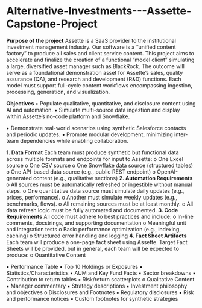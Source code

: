 # Alternative-Investments---Assette-Capstone-Project

**Purpose of the project**
Assette is a SaaS provider to the institutional investment management industry. Our software is a
“unified content factory” to produce all sales and client service content.
This project aims to accelerate and finalize the creation of a functional “model client” simulating a
large, diversified asset manager such as BlackRock. The outcome will serve as a foundational
demonstration asset for Assette’s sales, quality assurance (QA), and research and development
(R&D) functions. Each model must support full-cycle content workflows encompassing ingestion,
processing, generation, and visualization.

**Objectives**
• Populate qualitative, quantitative, and disclosure content using AI and automation.
• Simulate multi-source data ingestion and display within Assette’s no-code platform and
Snowflake.

• Demonstrate real-world scenarios using synthetic Salesforce contacts and periodic
updates.
• Promote modular development, minimizing inter-team dependencies while enabling
collaboration.

**1. Data Format**
Each team must produce synthetic but functional data across multiple formats and
endpoints for input to Assette:
o One Excel source
o One CSV source
o One Snowflake data source (structured tables)
o One API-based data source (e.g., public REST endpoint)
o OpenAI-generated content (e.g., qualitative sections)
**2. Automation Requirements**
o All sources must be automatically refreshed or ingestible without manual steps.
o One quantitative data source must simulate daily updates (e.g., prices,
performance).
o Another must simulate weekly updates (e.g., benchmarks, flows).
o All remaining sources must be at least monthly.
o All data refresh logic must be fully automated and documented.
**3. Code Requirements**
All code must adhere to best practices and include:
o In-line comments, docstrings, and supporting documentation
o Meaningful unit and integration tests
o Basic performance optimization (e.g., indexing, caching)
o Structured error handling and logging
**4. Fact Sheet Artifacts**
Each team will produce a one-page fact sheet using Assette. Target Fact Sheets will be
provided, but in general, each team will be expected to produce:
o Quantitative Content

▪ Performance Table
▪ Top 10 Holdings or Exposures
▪ Statistics/Characteristics
▪ AUM and Key Fund Facts
▪ Sector breakdowns
▪ Contribution to return tables
▪ Risk/return scatterplots
o Qualitative Content
▪ Manager commentary
▪ Strategy descriptions
▪ Investment philosophy and objectives
o Disclosures and Footnotes
▪ Regulatory disclosures
▪ Risk and performance notices
▪ Custom footnotes for synthetic strategies
